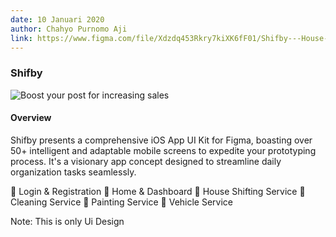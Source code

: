 ```yaml
---
date: 10 Januari 2020
author: Chahyo Purnomo Aji
link: https://www.figma.com/file/Xdzdq453Rkry7kiXK6fF01/Shifby---House-Service-App?type=design&node-id=0%3A1&mode=design&t=cQwp8E8pb2CLsXuY-1
---
```



### Shifby

![Boost your post for increasing sales](/images/portfolio/Shiftby.png)

#### Overview

Shifby presents a comprehensive iOS App UI Kit for Figma, boasting over 50+ intelligent and adaptable mobile screens to expedite your prototyping process. It's a visionary app concept designed to streamline daily organization tasks seamlessly.

🚀 Login & Registration
🚀 Home & Dashboard
🚀 House Shifting Service
🚀 Cleaning Service
🚀 Painting Service
🚀 Vehicle Service

Note: This is only Ui Design